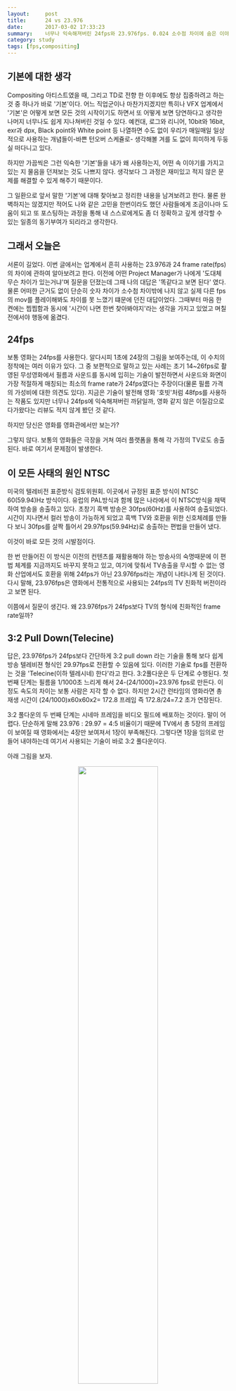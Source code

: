 ```yaml
---
layout:     post
title:      24 vs 23.976
date:       2017-03-02 17:33:23
summary:    너무나 익숙해져버린 24fps와 23.976fps. 0.024 소수점 차이에 숨은 이야기
category: study
tags: [fps,compositing]
---
```

## 기본에 대한 생각

Compositing 아티스트였을 때, 그리고 TD로 전향 한 이후에도 항상 집중하려고 하는 것 중 하나가 바로 '기본'이다.
어느 직업군이나 마찬가지겠지만 특히나 VFX 업계에서 '기본'은 어떻게 보면 모든 것의 시작이기도 하면서 또 어떻게 보면 당연하다고 생각한 나머지 너무나도 쉽게 지나쳐버린 것일 수 있다. 예컨대, 로그와 리니어, 10bit와 16bit, exr과 dpx, Black point와 White point 등 나열하면 수도 없이 우리가 매일매일 일상적으로 사용하는 개념들이-바쁜 턴오버 스케쥴로- 생각해볼 겨를 도 없이 희미하게 두둥실 떠다니고 있다.

하지만 가끔씩은 그런 익숙한 '기본'들을 내가 왜 사용하는지, 어떤 속 이야기를 가지고 있는 지 물음을 던져보는 것도 나쁘지 않다. 생각보다 그 과정은 재미있고 적지 않은 문제를 해결할 수 있게 해주기 때문이다.

그 일환으로 앞서 말한 '기본'에 대해 찾아보고 정리한 내용을 남겨보려고 한다. 물론 완벽하지는 않겠지만 적어도 나와 같은 고민을 한번이라도 했던 사람들에게 조금이나마 도움이 되고 또 포스팅하는 과정을 통해 내 스스로에게도 좀 더 정확하고 깊게 생각할 수 있는 일종의 동기부여가 되리라고 생각한다.

## 그래서 오늘은

서론이 길었다. 이번 글에서는 업계에서 흔히 사용하는 23.976과 24 frame rate(fps)의 차이에 관하여 알아보려고 한다. 이전에 어떤 Project Manager가 나에게 '도대체 무슨 차이가 있는거냐'며 질문을 던졌는데 그때 나의 대답은 '똑같다고 보면 된다' 였다. 물론 어떠한 근거도 없이 단순히 숫자 차이가 소수첨 차이밖에 나지 않고 실제 다른 fps의 mov를 플레이해봐도 차이를 못 느꼈기 떄문에 던진 대답이었다. 그때부터 마음 한 켠에는 찝찝함과 동시에 '시간이 나면 한번 찾아봐야지'라는 생각을 가지고 있었고 며칠 전에서야 행동에 옮겼다.

## 24fps

보통 영화는 24fps를 사용한다. 알다시피 1초에 24장의 그림을 보여주는데, 이 수치의 정착에는 여러 이유가 있다.
그 중 보편적으로 말하고 있는 사례는 초기 14~26fps로 촬영된 무성영화에서 필름과 사운드를 동시에 입히는 기술이 발전하면서 사운드와 화면이 가장 적절하게 매칭되는 최소의 frame rate가 24fps였다는 주장이다(물론 필름 가격의 가성비에 대한 의견도 있다). 지금은 기술이 발전해 영화 '호빗'처럼 48fps를 사용하는 작품도 있지만 너무나 24fps에 익숙해져버린 까닭일까, 영화 같지 않은 이질감으로 다가왔다는 리뷰도 적지 않게 봤던 것 같다.

하지만 당신은 영화를 영화관에서만 보는가?

그렇지 않다. 보통의 영화들은 극장을 거쳐 여러 플랫폼을 통해 각 가정의 TV로도 송출된다. 바로 여기서 문제점이 발생한다.

## 이 모든 사태의 원인 NTSC

미국의 텔레비전 표준방식 검토위원회. 이곳에서 규정된 표준 방식이 NTSC 60(59.94)Hz 방식이다.
유럽의 PAL방식과 함께 많은 나라에서 이 NTSC방식을 채택하여 방송을 송출하고 있다. 초창기 흑백 방송은 30fps(60Hz)를 사용하여 송출되었다. 시간이 지나면서 컬러 방송이 가능하게 되었고 흑백 TV와 호환을 위한 신호체례를 만들다 보니 30fps를 살짝 틀어서 29.97fps(59.94Hz)로 송출하는 편법을 만들어 냈다.

이것이 바로 모든 것의 시발점이다.

한 번 만들어진 이 방식은 이전의 컨텐츠를 재활용해야 하는 방송사의 숙명때문에 이 편법 체계를 지금까지도 바꾸지 못하고 있고, 여기에 맞춰서 TV송출을 무시할 수 없는 영화 산업에서도 호환을 위해 24fps가 아닌 23.976fps라는 개념이 나타나게 된 것이다.
다시 말해, 23.976fps은 영화에서 전통적으로 사용되는 24fps의 TV 친화적 버전이라고 보면 된다.

이쯤에서 질문이 생긴다.
왜 23.976fps가 24fps보다 TV의 형식에 친화적인 frame rate일까?

## 3:2 Pull Down(Telecine)

답은, 23.976fps가 24fps보다 간단하게 3:2 pull down 라는 기술을 통해 보다 쉽게 방송 텔레비젼 형식인 29.97fps로 전환할 수 있음에 있다.
이러한 기술로 fps를 전환하는 것을 'Telecine(이하 텔레시네) 한다'라고 한다.
3:2풀다운은 두 단계로 수행된다. 첫 번째 단계는 필름을 1/1000초 느리게 해서 24-(24/1000)=23.976 fps로 만든다. 이 정도 속도의 차이는 보통 사람은 지각 할 수 없다. 하지만 2시간 런타임의 영화라면 총 재생 시간이 (24/1000)x60x60x2= 172.8 프레임 즉 172.8/24=7.2 초가 연장된다.

3:2 풀다운의 두 번째 단계는 시네마 프레임을 비디오 필드에 배포하는 것이다. 말이 어렵다.
단순하게 말해 23.976 : 29.97 = 4:5 비율이기 때문에 TV에서 총 5장의 프레임이 보여질 때 영화에서는 4장만 보여져서 1장이 부족해진다.
그렇다면 1장을 임의로 만들어 내야하는데 여기서 사용되는 기술이 바로 3:2 풀다운이다.

아래 그림을 보자.

<center>
<img src="https://cloud.githubusercontent.com/assets/25483610/23535375/4c97c1de-0001-11e7-896e-ab7336031f8d.png" style="width: 60%;"><br>

<p>[출처]wikipedia Telecine</p>
</center>

4장의 프레임을 가지고 60Hz 비디오의 interlace(그림을 홀/짝 줄로 나눠서 주사하는 방식) 특성을 이용하여 5 장으로 "확장"된다.
모든 각각의 프레임은 2장의 'Field'로 구성되는데, 하나의 필드는 홀수줄, 다른 하나는 짝수줄이다. 텔레시네는 아래 그림처럼 4개 프레임을 가지고 A 프레임을 두 필드, B 필드는 세 필드, C 프레임은 두 필드, D 프레임은 세 필드로 총 10개의 필드를 번갈아 배치한다. 이것은 AABBBCCDDD 또는 2-3-2-3 또는 2-3으로 작성할 수 있다. 또 이 싸이클은 4 개의 필름 프레임이 보여진 후에 계속 반복된다. 이처럼 프레임을 2와 3 필드를 사용하여 3 개의 "풀"프레임과 2 개의 "풀다운"프레임을 생성하므로 3:2 풀다운이라고 불른다.

3:2 풀다운 기술은 매 5 개의 프레임마다 하나의 더티 프레임을 만든다. 이를 해결하기 위해 TV로 전송된 29.97fps의 영상을 다시 23.976fps로 만들어주는 역 텔레시네(IVTC : Inverse Telecine)라는 기술도 있지만 이 글에서는 자세히 다루지는 않겠다.
아무튼 이렇게 텔레시네를 거친 영화 영상은 TV와 잘 호환되어서 송출될 수 있게 된다.

자, 여기까지 24fps와 23.976fps가 나눠지게 된 이유와 차이점에 대해 알아보았다.

그렇다면 VFX파트에서 신경써야하는 것은 무엇일까?

## POST-PRODUCTION 에서는?

조사하며 든 생각은 이렇다.

24든 23.976fps든 소수점의 frame rate라도 보여주는 초당 프레임은 정수고 그림 1장이니 작업은 똑같이 하면 될 것 같다. 대신 아웃풋 데이터의 메타데이터와 사운드와 mov 렌더링 파이프라인에서는 꼭 챙겨야 한다.

시퀀스의 메타데이터와 mov렌더링은 편집실과 DI실과의 딜리버리에 영향을 줄 수 있다. 스캔데이터의 모든 메타데이터는 그대로 보존하는게 원칙이기 때문에 당연히 frame rate 역시 렌더옵션에서 유지하고, 컨펌이나 편집 시 타임라인에서 틀어질 수도 있기 때문에 mov도 역시 맞춰야한다. 사운드는 frame rate 라는게 없고 스피드만 있기 때문에 영상 길이만큼 스트레치를 쳐주면 된다고 한다.

지금도 많은 영화들이 24fps와 23.976fps로 촬영되고 있다. 물론 여러가지 이유가 있겠지만 23.976fps가 24fps보다는 텔레시네에 유리한 것은 사실이다. 그래서 CF같이 애초에 TV송출을 목표로 촬영하는 경우에는 보통 필름 촬영을 23.976fps로 하고, 24fps로 촬영된 영화의 경우에는 필름의 재생속도를 바꿔서 23.976fps로 재생하고 사운드는 별도의 스트레치 작업을 거쳐 다시 합치는 방법으로 변환을 한다.

공부하면서 기록한 글이라서 잘못된 내용이나 오역이 있을 수 있습니다.
잘못된 내용이 있다면 댓글로 남겨주세요~

## 출처
* [http://terms.naver.com/entry.nhn?docId=592920&cid=42340&categoryId=42340](http://terms.naver.com/entry.nhn?docId=592920&cid=42340&categoryId=42340)
* [https://en.wikipedia.org/wiki/Telecine](https://en.wikipedia.org/wiki/Telecine)
* [https://www.quora.com/What-is-the-difference-between-23-976-fps-frames-per-second-and-24-fps](https://www.quora.com/What-is-the-difference-between-23-976-fps-frames-per-second-and-24-fps)
* [http://gskool.tistory.com/281](http://gskool.tistory.com/281)
* [http://snoopybox.co.kr/1385](http://snoopybox.co.kr/1385)
